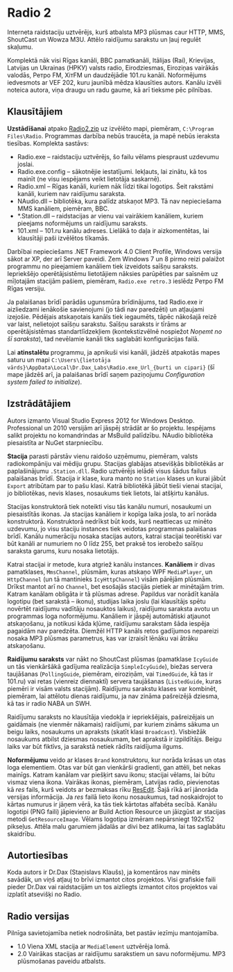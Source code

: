 ﻿# Radio 2 #
Interneta raidstaciju uztvērējs, kurš atbalsta MP3 plūsmas caur HTTP, MMS, ShoutCast un Wowza M3U. Attēlo raidījumu sarakstu un ļauj regulēt skaļumu.

Komplektā nāk visi Rīgas kanāli, BBC pamatkanāli, Itālijas (Rai), Krievijas, Latvijas un Ukrainas (НРКУ) valsts radio, Eirodziesmas, Eiroziņas vairākās valodās, Ретро FM, ХiтFM un daudzējādie 101.ru kanāli.
Noformējums iedvesmots ar VEF 202, kuru jaunībā mēdza klausīties autors. Kanālu izvēli noteica autora, viņa draugu un radu gaume, kā arī tieksme pēc pilnības.

## Klausītājiem ##
**Uzstādīšanai** atpako [Radio2.zip](http://files.inbox.lv/ticket/3be68daadb16c95ddc2ed0fff6824a9490075e4f/Radio2.zip) uz izvēlēto mapi, piemēram, `C:\Program Files\Radio`. Programmas darbība nebūs traucēta, ja mapē nebūs ieraksta tiesības. Komplekta sastāvs:

* Radio.exe – raidstaciju uztvērējs, šo failu vēlams piespraust uzdevumu joslai.
* Radio.exe.config – sākotnējie iestatījumi. Iekļauts, lai zinātu, kā tos mainīt (ne visu iespējams veikt lietotāja saskarnē).
* Radio.xml – Rīgas kanāli, kuriem nāk līdzi tikai logotips. Šeit rakstāmi kanāli, kuriem nav raidījumu saraksta.
* NAudio.dll – bibliotēka, kura palīdz atskaņot MP3. Tā nav nepieciešama MMS kanāliem, piemēram, BBC.
* *.Station.dll – raidstacijas ar vienu vai vairākiem kanāliem, kuriem pieejams noformējums un raidījumu saraksts.
* 101.xml – 101.ru kanālu adreses. Lielākā to daļa ir aizkomentētas, lai klausītāji paši izvēlētos tīkamās.

Darbībai nepieciešams .NET Framework 4.0 Client Profile, Windows versija sākot ar XP, der arī Server paveidi.
Zem Windows 7 un 8 pirmo reizi palaižot programmu no pieejamiem kanāliem tiek izveidots saīšņu saraksts. Iepriekšējo operētājsistēmu lietotājiem nāksies parūpēties par saīsnēm uz mīļotajām stacijām pašiem, piemēram, `Radio.exe retro.3` ieslēdz Ретро FM Rīgas versiju.

Ja palaišanas brīdī parādās ugunsmūra brīdinājums, tad Radio.exe ir aizliedzami ienākošie savienojumi (jo tādi nav paredzēti) un atļaujami izejošie.
Pēdējais atskaņotais kanāls tiek iegaumēts, tāpēc nākošajā reizē var laist, nelietojot saīšņu sarakstu.
Saīšņu saraksts ir tīrāms ar operētājsistēmas standartlīdzekļiem (kontekstizvēlnē nospiežot *Noņemt no šī saraksta*), tad nevēlamie kanāli tiks saglabāti konfigurācijas failā.

Lai **atinstalētu** programmu, ja apnikuši visi kanāli, jādzēš atpakotās mapes saturu un mapi `C:\Users\{lietotāja vārds}\AppData\Local\Dr.Dax_Labs\Radio.exe_Url_{burti un cipari}` (šī mape jādzēš arī, ja palaišanas brīdī saņem paziņojumu *Configuration system failed to initialize*).

## Izstrādātājiem ##
Autors izmanto Visual Studio Express 2012 for Windows Desktop. Professional un 2010 versijām arī jāspēj strādāt ar šo projektu. Iespējams salikt projektu no komandrindas ar MsBuild palīdzību. NAudio bibliotēka piesaistīta ar NuGet starpniecību.

**Stacija** parasti pārstāv vienu raidošo uzņēmumu, piemēram, valsts radiokompāniju vai mēdiju grupu. Stacijas glabājas atsevišķās bibliotēkās ar paplašinājumu `.Station.dll`. Radio uztvērējs ielādē visus šādus failus palaišanas brīdī.
Stacija ir klase, kura manto no `Station` klases un kurai jābūt `Export` atribūtam par to pašu klasi. Katrā bibliotēkā jābūt tieši vienai stacijai, jo bibliotēkas, nevis klases, nosaukums tiek lietots, lai atšķirtu kanālus.

Stacijas konstruktorā tiek noteikti visu tās kanālu numuri, nosaukumi un piesaistītās ikonas. Ja stacijas kanāliem ir kopīga laika josla, to arī norāda konstruktorā. Konstruktorā nedrīkst būt kods, kurš neattiecas uz minēto uzdevumu, jo visu staciju instances tiek veidotas programmas palaišanas brīdī.
Kanālu numerāciju nosaka stacijas autors, katrai stacijai teorētiski var būt kanāli ar numuriem no 0 līdz 255, bet praksē tos ierobežo saīšņu saraksta garums, kuru nosaka lietotājs.

Katrai stacijai ir metode, kura atgriež kanālu instances. **Kanāliem** ir divas pamatklases, `MmsChannel`, plūsmām, kuras atskaņo WPF `MediaPlayer`, un `HttpChannel` (un tā mantinieks `IcyHttpChannel`) visām pārējām plūsmām. Drīkst mantot arī no `Channel`, bet esošajās stacijās pietiek ar minētajām trim.
Katram kanālam obligāta ir tā plūsmas adrese. Papildus var norādīt kanāla logotipu (bet sarakstā – ikonu), studijas laika joslu (lai klausītājs spētu novērtēt raidījumu vadītāju nosauktos laikus), raidījumu saraksta avotu un programmas loga noformējumu.
Kanāliem ir jāspēj automātiski atjaunot atskaņošanu, ja notikusi kāda kļūme, raidījumu sarakstam šāda iespēja pagaidām nav paredzēta. Diemžēl HTTP kanāls retos gadījumos nepareizi nosaka MP3 plūsmas parametrus, kas var izraisīt lēnāku vai ātrāku atskaņošanu.

**Raidījumu saraksts** var nākt no ShoutCast plūsmas (pamatklase `IcyGuide` un tās vienkāršākā gadījuma realizācija `SimpleIcyGuide`), biežas servera taujāšanas (`PollingGuide`, piemēram, eiroziņām, vai `TimedGuide`, kā tas ir 101.ru) vai retas (vienreiz diennaktī) servera taujāšanas (`ListedGuide`, kuras piemēri ir visām valsts stacijām).
Raidījumu sarakstu klases var kombinēt, piemēram, lai attēlotu dienas raidījumu, ja nav zināma pašreizējā dziesma, kā tas ir radio NABA un SWH.

Raidījumu saraksts no klausītāja viedokļa ir iepriekšējais, pašreizējais un gaidāmais (ne vienmēr nākamais) raidījumi, par kuriem zināms sākuma un beigu laiks, nosaukums un apraksts (skatīt klasi `Broadcast`). Visbiežāk nosaukums atbilst dziesmas nosaukumam, bet aprakstā ir izpildītājs. Beigu laiks var būt fiktīvs, ja sarakstā netiek rādīts raidījuma ilgums.

**Noformējumu** veido ar klases `Brand` konstruktoru, kur norāda krāsas un otas loga elementiem. Otas var būt gan vienkārši gradienti, gan attēli, bet nekas mainīgs. Katram kanālam var piešķirt savu ikonu; stacijai vēlams, lai būtu vismaz viena ikona. Vairākas ikonas, piemēram, Latvijas radio, pievienotas kā *res* fails, kurš veidots ar bezmaksas rīku [ResEdit](http://www.resedit.net/). Šajā rīkā arī jānorāda versijas informācija. Ja *res* failā lieto ikonu nosaukumus, tad noskaidrojot to kārtas numurus ir jāņem vērā, ka tās tiek kārtotas alfabēta secībā.
Kanālu logotipi (PNG faili) jāpievieno ar Build Action Resource un jāizgūst ar stacijas metodi `GetResourceImage`. Vēlams logotipa izmēram nepārsniegt 192x152 pikseļus. Attēla malu garumiem jādalās ar divi bez atlikuma, lai tas saglabātu skaidrību.

## Autortiesības ##
Koda autors ir Dr.Dax (Staņislavs Klaušs), ja komentāros nav minēts savādāk, un viņš atļauj to brīvi izmantot citos projektos. Visi grafiskie faili pieder Dr.Dax vai raidstacijām un tos aizliegts izmantot citos projektos vai izplatīt atsevišķi no Radio.

## Radio versijas ##
Pilnīga savietojamība netiek nodrošināta, bet pastāv iezīmju mantojamība.

* 1.0 Viena XML stacija ar `MediaElement` uztvērēja lomā.
* 2.0 Vairākas stacijas ar raidījumu sarakstiem un savu noformējumu. MP3 plūsmošanas paveidu atbalsts.